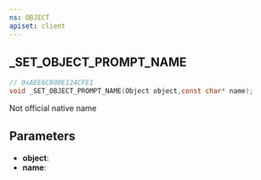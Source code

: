 ```yaml
---
ns: OBJECT
apiset: client
---
```

## _SET_OBJECT_PROMPT_NAME

```c
// 0xAEE6C800E124CFE1
void _SET_OBJECT_PROMPT_NAME(Object object,const char* name);
```

Not official native name

## Parameters
* **object**:
* **name**: